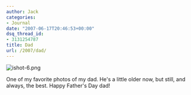```yaml
---
author: Jack
categories:
- Journal
date: "2007-06-17T20:46:53+00:00"
dsq_thread_id:
- 3131254787
title: Dad
url: /2007/dad/
---
```


![ishot-6.png][1]

One of my favorite photos of my dad. He's a little older now, but still, and always, the best. Happy Father's Day dad!

 [1]: files/ishot-6.png